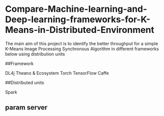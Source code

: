 # Compare-Machine-learning-and-Deep-learning-frameworks-for-K-Means-in-Distributed-Environment
The main aim of this project is to identify the better throughput for a simple K-Means Image Processing Synchronous Algorithm in different frameworks below using distribution units

##Framework

DL4j
Theano & Ecosystem
Torch
TensorFlow
Caffe

##Distributed units

Spark

## param server
